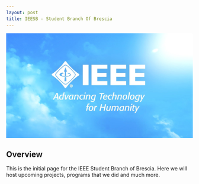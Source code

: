 ```yaml
---
layout: post
title: IEESB - Student Branch Of Brescia
---
```


![Header](/images/header_ieee.jpg)

## Overview

This is the initial page for the IEEE Student Branch of Brescia. Here we will host upcoming projects, programs that we did and much more.